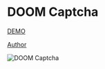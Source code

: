 # DOOM Captcha

[DEMO](https://vivirenremoto.github.io/doomcaptcha/)

[Author](https://twitter.com/vivirenremoto)

![DOOM Captcha](https://vivirenremoto.github.io/doomcaptcha/static/social.jpg)
